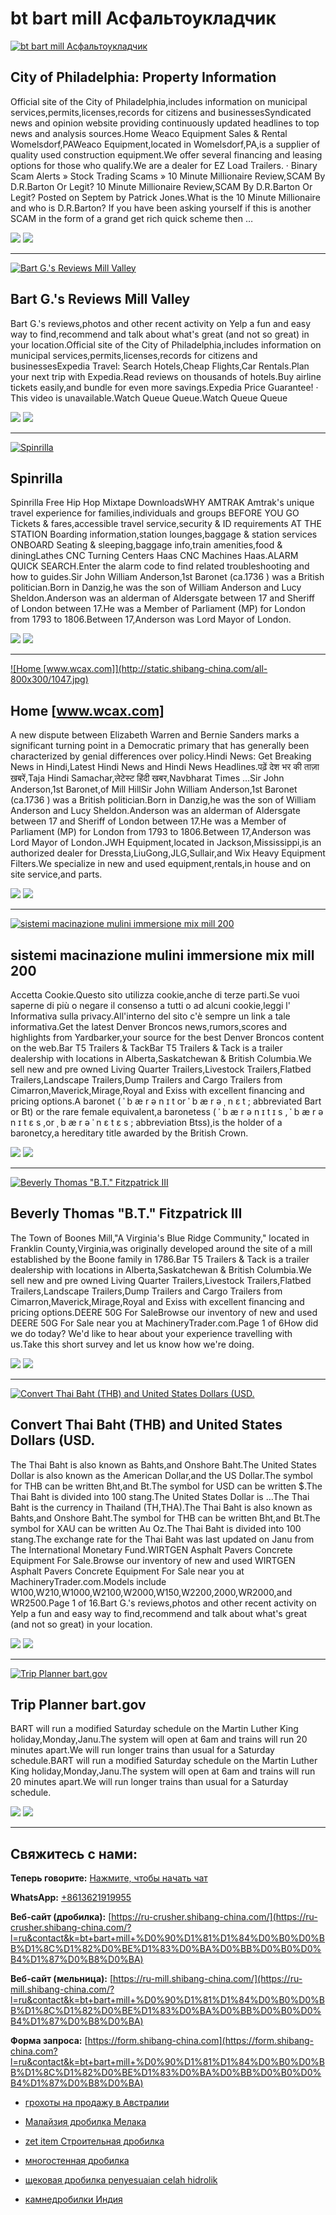 # bt bart mill Асфальтоукладчик

<a href="https://swt.shibang-china.com/?l=ru&img&k=bt+bart+mill+%D0%90%D1%81%D1%84%D0%B0%D0%BB%D1%8C%D1%82%D0%BE%D1%83%D0%BA%D0%BB%D0%B0%D0%B4%D1%87%D0%B8%D0%BA" target="_blank">![bt bart mill Асфальтоукладчик](http://static.shibang-china.com/all-800x300/735.jpg)</a>

## City of Philadelphia: Property Information
Official site of the City of Philadelphia,includes information on municipal services,permits,licenses,records for citizens and businessesSyndicated news and opinion website providing continuously updated headlines to top news and analysis sources.Home Weaco Equipment Sales &amp; Rental Womelsdorf,PAWeaco Equipment,located in Womelsdorf,PA,is a supplier of quality used construction equipment.We offer several financing and leasing options for those who qualify.We are a dealer for EZ Load Trailers.&nbsp;&#0183;&#32;Binary Scam Alerts &#187; Stock Trading Scams &#187; 10 Minute Millionaire Review,SCAM By D.R.Barton Or Legit? 10 Minute Millionaire Review,SCAM By D.R.Barton Or Legit? Posted on Septem by Patrick Jones.What is the 10 Minute Millionaire and who is D.R.Barton? If you have been asking yourself if this is another SCAM in the form of a grand get rich quick scheme then …


<a href="https://whatsapp.shibangsoft.com/WhatsApp.php" target="_blank" title="WhatsApp">![](http://static.shibang-china.com/icon/whatsapp.png)</a> <a href="https://swt.shibang-china.com/?l=ru&icon&k=bt+bart+mill+%D0%90%D1%81%D1%84%D0%B0%D0%BB%D1%8C%D1%82%D0%BE%D1%83%D0%BA%D0%BB%D0%B0%D0%B4%D1%87%D0%B8%D0%BA" target="_blank">![](http://static.shibang-china.com/icon/chat-ru.png)</a>

---

<a href="https://swt.shibang-china.com/?l=ru&img&k=bt+bart+mill+%D0%90%D1%81%D1%84%D0%B0%D0%BB%D1%8C%D1%82%D0%BE%D1%83%D0%BA%D0%BB%D0%B0%D0%B4%D1%87%D0%B8%D0%BA" target="_blank">![Bart G.'s Reviews Mill Valley](http://static.shibang-china.com/all-800x300/871.jpg)</a>

## Bart G.'s Reviews Mill Valley
Bart G.'s reviews,photos and other recent activity on Yelp a fun and easy way to find,recommend and talk about what's great (and not so great) in your location.Official site of the City of Philadelphia,includes information on municipal services,permits,licenses,records for citizens and businessesExpedia Travel: Search Hotels,Cheap Flights,Car Rentals.Plan your next trip with Expedia.Read reviews on thousands of hotels.Buy airline tickets easily,and bundle for even more savings.Expedia Price Guarantee!&nbsp;&#0183;&#32;This video is unavailable.Watch Queue Queue.Watch Queue Queue


<a href="https://whatsapp.shibangsoft.com/WhatsApp.php" target="_blank" title="WhatsApp">![](http://static.shibang-china.com/icon/whatsapp.png)</a> <a href="https://swt.shibang-china.com/?l=ru&icon&k=bt+bart+mill+%D0%90%D1%81%D1%84%D0%B0%D0%BB%D1%8C%D1%82%D0%BE%D1%83%D0%BA%D0%BB%D0%B0%D0%B4%D1%87%D0%B8%D0%BA" target="_blank">![](http://static.shibang-china.com/icon/chat-ru.png)</a>

---

<a href="https://swt.shibang-china.com/?l=ru&img&k=bt+bart+mill+%D0%90%D1%81%D1%84%D0%B0%D0%BB%D1%8C%D1%82%D0%BE%D1%83%D0%BA%D0%BB%D0%B0%D0%B4%D1%87%D0%B8%D0%BA" target="_blank">![Spinrilla](http://static.shibang-china.com/all-800x300/83.jpg)</a>

## Spinrilla
Spinrilla Free Hip Hop Mixtape DownloadsWHY AMTRAK Amtrak's unique travel experience for families,individuals and groups BEFORE YOU GO Tickets &amp; fares,accessible travel service,security &amp; ID requirements AT THE STATION Boarding information,station lounges,baggage &amp; station services ONBOARD Seating &amp; sleeping,baggage info,train amenities,food &amp; diningLathes CNC Turning Centers Haas CNC Machines Haas.ALARM QUICK SEARCH.Enter the alarm code to find related troubleshooting and how to guides.Sir John William Anderson,1st Baronet (ca.1736 ) was a British politician.Born in Danzig,he was the son of William Anderson and Lucy Sheldon.Anderson was an alderman of Aldersgate between 17 and Sheriff of London between 17.He was a Member of Parliament (MP) for London from 1793 to 1806.Between 17,Anderson was Lord Mayor of London.


<a href="https://whatsapp.shibangsoft.com/WhatsApp.php" target="_blank" title="WhatsApp">![](http://static.shibang-china.com/icon/whatsapp.png)</a> <a href="https://swt.shibang-china.com/?l=ru&icon&k=bt+bart+mill+%D0%90%D1%81%D1%84%D0%B0%D0%BB%D1%8C%D1%82%D0%BE%D1%83%D0%BA%D0%BB%D0%B0%D0%B4%D1%87%D0%B8%D0%BA" target="_blank">![](http://static.shibang-china.com/icon/chat-ru.png)</a>

---

<a href="https://swt.shibang-china.com/?l=ru&img&k=bt+bart+mill+%D0%90%D1%81%D1%84%D0%B0%D0%BB%D1%8C%D1%82%D0%BE%D1%83%D0%BA%D0%BB%D0%B0%D0%B4%D1%87%D0%B8%D0%BA" target="_blank">![Home [www.wcax.com]](http://static.shibang-china.com/all-800x300/1047.jpg)</a>

## Home [www.wcax.com]
A new dispute between Elizabeth Warren and Bernie Sanders marks a significant turning point in a Democratic primary that has generally been characterized by genial differences over policy.Hindi News: Get Breaking News in Hindi,Latest Hindi News and Hindi News Headlines.पढ़ें देश भर की ताज़ा ख़बरें,Taja Hindi Samachar,लेटेस्ट हिंदी खबर,Navbharat Times …Sir John Anderson,1st Baronet,of Mill HillSir John William Anderson,1st Baronet (ca.1736 ) was a British politician.Born in Danzig,he was the son of William Anderson and Lucy Sheldon.Anderson was an alderman of Aldersgate between 17 and Sheriff of London between 17.He was a Member of Parliament (MP) for London from 1793 to 1806.Between 17,Anderson was Lord Mayor of London.JWH Equipment,located in Jackson,Mississippi,is an authorized dealer for Dressta,LiuGong,JLG,Sullair,and Wix Heavy Equipment Filters.We specialize in new and used equipment,rentals,in house and on site service,and parts.


<a href="https://whatsapp.shibangsoft.com/WhatsApp.php" target="_blank" title="WhatsApp">![](http://static.shibang-china.com/icon/whatsapp.png)</a> <a href="https://swt.shibang-china.com/?l=ru&icon&k=bt+bart+mill+%D0%90%D1%81%D1%84%D0%B0%D0%BB%D1%8C%D1%82%D0%BE%D1%83%D0%BA%D0%BB%D0%B0%D0%B4%D1%87%D0%B8%D0%BA" target="_blank">![](http://static.shibang-china.com/icon/chat-ru.png)</a>

---

<a href="https://swt.shibang-china.com/?l=ru&img&k=bt+bart+mill+%D0%90%D1%81%D1%84%D0%B0%D0%BB%D1%8C%D1%82%D0%BE%D1%83%D0%BA%D0%BB%D0%B0%D0%B4%D1%87%D0%B8%D0%BA" target="_blank">![sistemi macinazione mulini immersione mix mill 200](http://static.shibang-china.com/all-800x300/607.jpg)</a>

## sistemi macinazione mulini immersione mix mill 200
Accetta Cookie.Questo sito utilizza cookie,anche di terze parti.Se vuoi saperne di pi&#249; o negare il consenso a tutti o ad alcuni cookie,leggi l' Informativa sulla privacy.All'interno del sito c'&#232; sempre un link a tale informativa.Get the latest Denver Broncos news,rumors,scores and highlights from Yardbarker,your source for the best Denver Broncos content on the web.Bar T5 Trailers &amp; TackBar T5 Trailers &amp; Tack is a trailer dealership with locations in Alberta,Saskatchewan &amp; British Columbia.We sell new and pre owned Living Quarter Trailers,Livestock Trailers,Flatbed Trailers,Landscape Trailers,Dump Trailers and Cargo Trailers from Cimarron,Maverick,Mirage,Royal and Exiss with excellent financing and pricing options.A baronet ( ˈ b &#230; r ə n ɪ t or ˈ b &#230; r ə ˌ n ɛ t ; abbreviated Bart or Bt) or the rare female equivalent,a baronetess ( ˈ b &#230; r ə n ɪ t ɪ s , ˈ b &#230; r ə n ɪ t ɛ s ,or ˌ b &#230; r ə ˈ n ɛ t ɛ s ; abbreviation Btss),is the holder of a baronetcy,a hereditary title awarded by the British Crown.


<a href="https://whatsapp.shibangsoft.com/WhatsApp.php" target="_blank" title="WhatsApp">![](http://static.shibang-china.com/icon/whatsapp.png)</a> <a href="https://swt.shibang-china.com/?l=ru&icon&k=bt+bart+mill+%D0%90%D1%81%D1%84%D0%B0%D0%BB%D1%8C%D1%82%D0%BE%D1%83%D0%BA%D0%BB%D0%B0%D0%B4%D1%87%D0%B8%D0%BA" target="_blank">![](http://static.shibang-china.com/icon/chat-ru.png)</a>

---

<a href="https://swt.shibang-china.com/?l=ru&img&k=bt+bart+mill+%D0%90%D1%81%D1%84%D0%B0%D0%BB%D1%8C%D1%82%D0%BE%D1%83%D0%BA%D0%BB%D0%B0%D0%B4%D1%87%D0%B8%D0%BA" target="_blank">![Beverly Thomas &quot;B.T.&quot; Fitzpatrick III](http://static.shibang-china.com/all-800x300/1499.jpg)</a>

## Beverly Thomas &quot;B.T.&quot; Fitzpatrick III
The Town of Boones Mill,&quot;A Virginia's Blue Ridge Community,&quot; located in Franklin County,Virginia,was originally developed around the site of a mill established by the Boone family in 1786.Bar T5 Trailers &amp; Tack is a trailer dealership with locations in Alberta,Saskatchewan &amp; British Columbia.We sell new and pre owned Living Quarter Trailers,Livestock Trailers,Flatbed Trailers,Landscape Trailers,Dump Trailers and Cargo Trailers from Cimarron,Maverick,Mirage,Royal and Exiss with excellent financing and pricing options.DEERE 50G For SaleBrowse our inventory of new and used DEERE 50G For Sale near you at MachineryTrader.com.Page 1 of 6How did we do today? We'd like to hear about your experience travelling with us.Take this short survey and let us know how we're doing.


<a href="https://whatsapp.shibangsoft.com/WhatsApp.php" target="_blank" title="WhatsApp">![](http://static.shibang-china.com/icon/whatsapp.png)</a> <a href="https://swt.shibang-china.com/?l=ru&icon&k=bt+bart+mill+%D0%90%D1%81%D1%84%D0%B0%D0%BB%D1%8C%D1%82%D0%BE%D1%83%D0%BA%D0%BB%D0%B0%D0%B4%D1%87%D0%B8%D0%BA" target="_blank">![](http://static.shibang-china.com/icon/chat-ru.png)</a>

---

<a href="https://swt.shibang-china.com/?l=ru&img&k=bt+bart+mill+%D0%90%D1%81%D1%84%D0%B0%D0%BB%D1%8C%D1%82%D0%BE%D1%83%D0%BA%D0%BB%D0%B0%D0%B4%D1%87%D0%B8%D0%BA" target="_blank">![Convert Thai Baht (THB) and United States Dollars (USD.](http://static.shibang-china.com/all-800x300/282.jpg)</a>

## Convert Thai Baht (THB) and United States Dollars (USD.
The Thai Baht is also known as Bahts,and Onshore Baht.The United States Dollar is also known as the American Dollar,and the US Dollar.The symbol for THB can be written Bht,and Bt.The symbol for USD can be written $.The Thai Baht is divided into 100 stang.The United States Dollar is …The Thai Baht is the currency in Thailand (TH,THA).The Thai Baht is also known as Bahts,and Onshore Baht.The symbol for THB can be written Bht,and Bt.The symbol for XAU can be written Au Oz.The Thai Baht is divided into 100 stang.The exchange rate for the Thai Baht was last updated on Janu from The International Monetary Fund.WIRTGEN Asphalt Pavers Concrete Equipment For Sale.Browse our inventory of new and used WIRTGEN Asphalt Pavers Concrete Equipment For Sale near you at MachineryTrader.com.Models include W100,W210,W1000,W2100,W2000,W150,W2200,2000,WR2000,and WR2500.Page 1 of 16.Bart G.'s reviews,photos and other recent activity on Yelp a fun and easy way to find,recommend and talk about what's great (and not so great) in your location.


<a href="https://whatsapp.shibangsoft.com/WhatsApp.php" target="_blank" title="WhatsApp">![](http://static.shibang-china.com/icon/whatsapp.png)</a> <a href="https://swt.shibang-china.com/?l=ru&icon&k=bt+bart+mill+%D0%90%D1%81%D1%84%D0%B0%D0%BB%D1%8C%D1%82%D0%BE%D1%83%D0%BA%D0%BB%D0%B0%D0%B4%D1%87%D0%B8%D0%BA" target="_blank">![](http://static.shibang-china.com/icon/chat-ru.png)</a>

---

<a href="https://swt.shibang-china.com/?l=ru&img&k=bt+bart+mill+%D0%90%D1%81%D1%84%D0%B0%D0%BB%D1%8C%D1%82%D0%BE%D1%83%D0%BA%D0%BB%D0%B0%D0%B4%D1%87%D0%B8%D0%BA" target="_blank">![Trip Planner bart.gov](http://static.shibang-china.com/all-800x300/235.jpg)</a>

## Trip Planner bart.gov
BART will run a modified Saturday schedule on the Martin Luther King holiday,Monday,Janu.The system will open at 6am and trains will run 20 minutes apart.We will run longer trains than usual for a Saturday schedule.BART will run a modified Saturday schedule on the Martin Luther King holiday,Monday,Janu.The system will open at 6am and trains will run 20 minutes apart.We will run longer trains than usual for a Saturday schedule.

<a href="https://whatsapp.shibangsoft.com/WhatsApp.php" target="_blank" title="WhatsApp">![](http://static.shibang-china.com/icon/whatsapp.png)</a> <a href="https://swt.shibang-china.com/?l=ru&icon&k=bt+bart+mill+%D0%90%D1%81%D1%84%D0%B0%D0%BB%D1%8C%D1%82%D0%BE%D1%83%D0%BA%D0%BB%D0%B0%D0%B4%D1%87%D0%B8%D0%BA" target="_blank">![](http://static.shibang-china.com/icon/chat-ru.png)</a>

---
## Свяжитесь с нами:

**Теперь говорите:** [Нажмите, чтобы начать чат](https://swt.shibang-china.com?l=ru&contact&k=bt+bart+mill+%D0%90%D1%81%D1%84%D0%B0%D0%BB%D1%8C%D1%82%D0%BE%D1%83%D0%BA%D0%BB%D0%B0%D0%B4%D1%87%D0%B8%D0%BA)

**WhatsApp:**  [+8613621919955](https://whatsapp.shibangsoft.com/WhatsApp.php)

**Веб-сайт (дробилка):** [https://ru-crusher.shibang-china.com/](https://ru-crusher.shibang-china.com/?l=ru&contact&k=bt+bart+mill+%D0%90%D1%81%D1%84%D0%B0%D0%BB%D1%8C%D1%82%D0%BE%D1%83%D0%BA%D0%BB%D0%B0%D0%B4%D1%87%D0%B8%D0%BA)

**Веб-сайт (мельница):** [https://ru-mill.shibang-china.com/](https://ru-mill.shibang-china.com/?l=ru&contact&k=bt+bart+mill+%D0%90%D1%81%D1%84%D0%B0%D0%BB%D1%8C%D1%82%D0%BE%D1%83%D0%BA%D0%BB%D0%B0%D0%B4%D1%87%D0%B8%D0%BA)

**Форма запроса:** [https://form.shibang-china.com](https://form.shibang-china.com?l=ru&contact&k=bt+bart+mill+%D0%90%D1%81%D1%84%D0%B0%D0%BB%D1%8C%D1%82%D0%BE%D1%83%D0%BA%D0%BB%D0%B0%D0%B4%D1%87%D0%B8%D0%BA)

* [грохоты на продажу в Австралии](../135/%D0%B3%D1%80%D0%BE%D1%85%D0%BE%D1%82%D1%8B%20%D0%BD%D0%B0%20%D0%BF%D1%80%D0%BE%D0%B4%D0%B0%D0%B6%D1%83%20%D0%B2%20%D0%90%D0%B2%D1%81%D1%82%D1%80%D0%B0%D0%BB%D0%B8%D0%B8.md)

* [Малайзия дробилка Мелака](../135/%D0%9C%D0%B0%D0%BB%D0%B0%D0%B9%D0%B7%D0%B8%D1%8F%20%D0%B4%D1%80%D0%BE%D0%B1%D0%B8%D0%BB%D0%BA%D0%B0%20%D0%9C%D0%B5%D0%BB%D0%B0%D0%BA%D0%B0.md)

* [zet item Строительная дробилка](../134/zet%20item%20%D0%A1%D1%82%D1%80%D0%BE%D0%B8%D1%82%D0%B5%D0%BB%D1%8C%D0%BD%D0%B0%D1%8F%20%D0%B4%D1%80%D0%BE%D0%B1%D0%B8%D0%BB%D0%BA%D0%B0.md)

* [многостенная дробилка](../133/%D0%BC%D0%BD%D0%BE%D0%B3%D0%BE%D1%81%D1%82%D0%B5%D0%BD%D0%BD%D0%B0%D1%8F%20%D0%B4%D1%80%D0%BE%D0%B1%D0%B8%D0%BB%D0%BA%D0%B0.md)

* [щековая дробилка penyesuaian celah hidrolik](../133/%D1%89%D0%B5%D0%BA%D0%BE%D0%B2%D0%B0%D1%8F%20%D0%B4%D1%80%D0%BE%D0%B1%D0%B8%D0%BB%D0%BA%D0%B0%20penyesuaian%20celah%20hidrolik.md)

* [камнедробилки Индия](../135/%D0%BA%D0%B0%D0%BC%D0%BD%D0%B5%D0%B4%D1%80%D0%BE%D0%B1%D0%B8%D0%BB%D0%BA%D0%B8%20%D0%98%D0%BD%D0%B4%D0%B8%D1%8F.md)